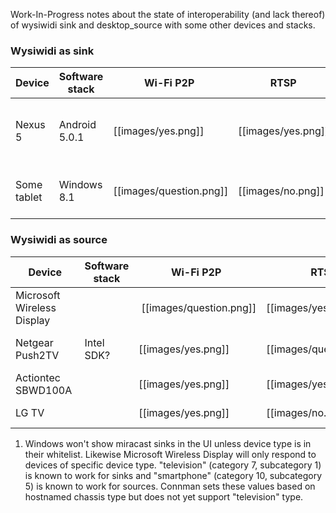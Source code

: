 Work-In-Progress notes about the state of interoperability (and lack thereof) of wysiwidi sink and desktop_source with some other devices and stacks.

### Wysiwidi as sink

Device  | Software stack | Wi-Fi P2P | RTSP | Stream | Notes
------- | -------------- | --------- | ---- | ------ | -----
Nexus 5 | Android 5.0.1 | [[images/yes.png]] | [[images/yes.png]] | [[images/yes.png]] | Playback is not perfect, but works
Some tablet | Windows 8.1 | [[images/question.png]] | [[images/no.png]] |  [[images/no.png]] | See 1) and issue #70.


### Wysiwidi as source

Device  | Software stack | Wi-Fi P2P | RTSP | Stream | Notes
------- | -------------- | --------- | ---- | ------ | -----
Microsoft Wireless Display |  | [[images/question.png]] | [[images/yes.png]] | [[images/yes.png]] |  See 1).
Netgear Push2TV | Intel SDK? | [[images/yes.png]] | [[images/question.png]] | [[images/question.png]] | Needs re-testing
Actiontec SBWD100A |  | [[images/yes.png]] | [[images/yes.png]] | [[images/yes.png]] | 
LG TV |  | [[images/yes.png]] | [[images/no.png]] | [[images/no.png]] | Issue #76

1) Windows won't show miracast sinks in the UI unless device type is in their whitelist. Likewise Microsoft Wireless Display will only respond to devices of specific device type. "television" (category 7, subcategory 1) is known to work for sinks and "smartphone" (category 10, subcategory 5) is known to work for sources. Connman sets these values based on hostnamed chassis type but does not yet support "television" type.
